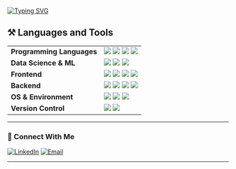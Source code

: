 <!--
**SafwanAhmed08/SafwanAhmed08** is a ✨ _special_ ✨ repository because its `README.md` (this file) appears on your GitHub profile.

Here are some ideas to get you started:

- 🔭 I’m currently working on ...
- 🌱 I’m currently learning ...
- 👯 I’m looking to collaborate on ...
- 🤔 I’m looking for help with ...
- 💬 Ask me about ...
- 📫 How to reach me: ...
- 😄 Pronouns: ...
- ⚡ Fun fact: ...
-->

<!-- Banner -->
[![Typing SVG](https://readme-typing-svg.demolab.com?font=Fira+Code&pause=1000&width=435&lines=%E2%96%91%E2%96%92%E2%96%93%E2%96%88%E2%96%93%E2%96%92%E2%96%91%E2%96%91%E2%96%92%E2%96%93%E2%96%88%E2%96%93%E2%96%92%E2%96%91%E2%96%92%E2%96%93%E2%96%88%E2%96%88%E2%96%88%E2%96%88%E2%96%88%E2%96%88%E2%96%88%E2%96%88%E2%96%93%E2%96%92%E2%96%91%E2%96%92%E2%96%93%E2%96%88%E2%96%93%E2%96%92%E2%96%91%E2%96%91%E2%96%92%E2%96%93%E2%96%88%E2%96%93%E2%96%92%E2%96%91+++++++++%E2%96%91%E2%96%92%E2%96%93%E2%96%88%E2%96%93%E2%96%92%E2%96%91%E2%96%92%E2%96%93%E2%96%88%E2%96%88%E2%96%88%E2%96%88%E2%96%88%E2%96%88%E2%96%88%E2%96%88%E2%96%88%E2%96%88%E2%96%88%E2%96%88%E2%96%88%E2%96%88%E2%96%93%E2%96%92%E2%96%91++++++++%E2%96%91%E2%96%92%E2%96%93%E2%96%88%E2%96%88%E2%96%88%E2%96%88%E2%96%88%E2%96%88%E2%96%88%E2%96%93%E2%96%92%E2%96%91%E2%96%91%E2%96%92%E2%96%93%E2%96%88%E2%96%88%E2%96%88%E2%96%88%E2%96%88%E2%96%88%E2%96%93%E2%96%92%E2%96%91%E2%96%91%E2%96%92%E2%96%93%E2%96%88%E2%96%88%E2%96%88%E2%96%88%E2%96%88%E2%96%88%E2%96%88%E2%96%88%E2%96%93%E2%96%92%E2%96%91%E2%96%92%E2%96%93%E2%96%88%E2%96%93%E2%96%92%E2%96%91%E2%96%91%E2%96%92%E2%96%93%E2%96%88%E2%96%93%E2%96%92%E2%96%91%E2%96%91%E2%96%92%E2%96%93%E2%96%88%E2%96%93%E2%96%92%E2%96%91%E2%96%91%E2%96%92%E2%96%93%E2%96%88%E2%96%88%E2%96%88%E2%96%88%E2%96%88%E2%96%88%E2%96%93%E2%96%92%E2%96%91%E2%96%91%E2%96%92%E2%96%93%E2%96%88%E2%96%88%E2%96%88%E2%96%88%E2%96%88%E2%96%88%E2%96%88%E2%96%93%E2%96%92%E2%96%91++;%E2%96%91%E2%96%92%E2%96%93%E2%96%88%E2%96%93%E2%96%92%E2%96%91%E2%96%91%E2%96%92%E2%96%93%E2%96%88%E2%96%93%E2%96%92%E2%96%91%E2%96%92%E2%96%93%E2%96%88%E2%96%93%E2%96%92%E2%96%91++++++%E2%96%91%E2%96%92%E2%96%93%E2%96%88%E2%96%93%E2%96%92%E2%96%91%E2%96%91%E2%96%92%E2%96%93%E2%96%88%E2%96%93%E2%96%92%E2%96%91+++++++++%E2%96%91%E2%96%92%E2%96%93%E2%96%88%E2%96%93%E2%96%92%E2%96%91%E2%96%92%E2%96%93%E2%96%88%E2%96%93%E2%96%92%E2%96%91%E2%96%91%E2%96%92%E2%96%93%E2%96%88%E2%96%93%E2%96%92%E2%96%91%E2%96%91%E2%96%92%E2%96%93%E2%96%88%E2%96%93%E2%96%92%E2%96%91++++++%E2%96%91%E2%96%92%E2%96%93%E2%96%88%E2%96%93%E2%96%92%E2%96%91++++++%E2%96%91%E2%96%92%E2%96%93%E2%96%88%E2%96%93%E2%96%92%E2%96%91%E2%96%91%E2%96%92%E2%96%93%E2%96%88%E2%96%93%E2%96%92%E2%96%91%E2%96%92%E2%96%93%E2%96%88%E2%96%93%E2%96%92%E2%96%91++++++%E2%96%91%E2%96%92%E2%96%93%E2%96%88%E2%96%93%E2%96%92%E2%96%91%E2%96%91%E2%96%92%E2%96%93%E2%96%88%E2%96%93%E2%96%92%E2%96%91%E2%96%91%E2%96%92%E2%96%93%E2%96%88%E2%96%93%E2%96%92%E2%96%91%E2%96%92%E2%96%93%E2%96%88%E2%96%93%E2%96%92%E2%96%91%E2%96%91%E2%96%92%E2%96%93%E2%96%88%E2%96%93%E2%96%92%E2%96%91%E2%96%92%E2%96%93%E2%96%88%E2%96%93%E2%96%92%E2%96%91%E2%96%91%E2%96%92%E2%96%93%E2%96%88%E2%96%93%E2%96%92%E2%96%91+;%E2%96%91%E2%96%92%E2%96%93%E2%96%88%E2%96%93%E2%96%92%E2%96%91%E2%96%91%E2%96%92%E2%96%93%E2%96%88%E2%96%93%E2%96%92%E2%96%91%E2%96%92%E2%96%93%E2%96%88%E2%96%93%E2%96%92%E2%96%91++++++%E2%96%91%E2%96%92%E2%96%93%E2%96%88%E2%96%93%E2%96%92%E2%96%91%E2%96%91%E2%96%92%E2%96%93%E2%96%88%E2%96%93%E2%96%92%E2%96%91+++++++++%E2%96%91%E2%96%92%E2%96%93%E2%96%88%E2%96%93%E2%96%92%E2%96%91%E2%96%92%E2%96%93%E2%96%88%E2%96%93%E2%96%92%E2%96%91%E2%96%91%E2%96%92%E2%96%93%E2%96%88%E2%96%93%E2%96%92%E2%96%91%E2%96%91%E2%96%92%E2%96%93%E2%96%88%E2%96%93%E2%96%92%E2%96%91++++++%E2%96%91%E2%96%92%E2%96%93%E2%96%88%E2%96%93%E2%96%92%E2%96%91++++++%E2%96%91%E2%96%92%E2%96%93%E2%96%88%E2%96%93%E2%96%92%E2%96%91%E2%96%91%E2%96%92%E2%96%93%E2%96%88%E2%96%93%E2%96%92%E2%96%91%E2%96%92%E2%96%93%E2%96%88%E2%96%93%E2%96%92%E2%96%91++++++%E2%96%91%E2%96%92%E2%96%93%E2%96%88%E2%96%93%E2%96%92%E2%96%91%E2%96%91%E2%96%92%E2%96%93%E2%96%88%E2%96%93%E2%96%92%E2%96%91%E2%96%91%E2%96%92%E2%96%93%E2%96%88%E2%96%93%E2%96%92%E2%96%91%E2%96%92%E2%96%93%E2%96%88%E2%96%93%E2%96%92%E2%96%91%E2%96%91%E2%96%92%E2%96%93%E2%96%88%E2%96%93%E2%96%92%E2%96%91%E2%96%92%E2%96%93%E2%96%88%E2%96%93%E2%96%92%E2%96%91%E2%96%91%E2%96%92%E2%96%93%E2%96%88%E2%96%93%E2%96%92%E2%96%91+;%E2%96%91%E2%96%92%E2%96%93%E2%96%88%E2%96%88%E2%96%88%E2%96%88%E2%96%88%E2%96%88%E2%96%88%E2%96%88%E2%96%93%E2%96%92%E2%96%91%E2%96%92%E2%96%93%E2%96%88%E2%96%88%E2%96%88%E2%96%88%E2%96%88%E2%96%88%E2%96%93%E2%96%92%E2%96%91++%E2%96%91%E2%96%92%E2%96%93%E2%96%88%E2%96%88%E2%96%88%E2%96%88%E2%96%88%E2%96%88%E2%96%93%E2%96%92%E2%96%91++++++++++%E2%96%91%E2%96%92%E2%96%93%E2%96%88%E2%96%93%E2%96%92%E2%96%91%E2%96%92%E2%96%93%E2%96%88%E2%96%93%E2%96%92%E2%96%91%E2%96%91%E2%96%92%E2%96%93%E2%96%88%E2%96%93%E2%96%92%E2%96%91%E2%96%91%E2%96%92%E2%96%93%E2%96%88%E2%96%93%E2%96%92%E2%96%91+++++++%E2%96%91%E2%96%92%E2%96%93%E2%96%88%E2%96%88%E2%96%88%E2%96%88%E2%96%88%E2%96%88%E2%96%93%E2%96%92%E2%96%91%E2%96%91%E2%96%92%E2%96%93%E2%96%88%E2%96%88%E2%96%88%E2%96%88%E2%96%88%E2%96%88%E2%96%88%E2%96%88%E2%96%93%E2%96%92%E2%96%91%E2%96%92%E2%96%93%E2%96%88%E2%96%88%E2%96%88%E2%96%88%E2%96%88%E2%96%88%E2%96%93%E2%96%92%E2%96%91+%E2%96%91%E2%96%92%E2%96%93%E2%96%88%E2%96%93%E2%96%92%E2%96%91%E2%96%91%E2%96%92%E2%96%93%E2%96%88%E2%96%93%E2%96%92%E2%96%91%E2%96%91%E2%96%92%E2%96%93%E2%96%88%E2%96%93%E2%96%92%E2%96%91%E2%96%92%E2%96%93%E2%96%88%E2%96%88%E2%96%88%E2%96%88%E2%96%88%E2%96%88%E2%96%88%E2%96%88%E2%96%93%E2%96%92%E2%96%91%E2%96%92%E2%96%93%E2%96%88%E2%96%93%E2%96%92%E2%96%91%E2%96%91%E2%96%92%E2%96%93%E2%96%88%E2%96%93%E2%96%92%E2%96%91+;%E2%96%91%E2%96%92%E2%96%93%E2%96%88%E2%96%93%E2%96%92%E2%96%91%E2%96%91%E2%96%92%E2%96%93%E2%96%88%E2%96%93%E2%96%92%E2%96%91%E2%96%92%E2%96%93%E2%96%88%E2%96%93%E2%96%92%E2%96%91+++++++++%E2%96%91%E2%96%92%E2%96%93%E2%96%88%E2%96%93%E2%96%92%E2%96%91%E2%96%92%E2%96%93%E2%96%88%E2%96%88%E2%96%93%E2%96%92%E2%96%91++++++%E2%96%91%E2%96%92%E2%96%93%E2%96%88%E2%96%93%E2%96%92%E2%96%91%E2%96%92%E2%96%93%E2%96%88%E2%96%93%E2%96%92%E2%96%91%E2%96%91%E2%96%92%E2%96%93%E2%96%88%E2%96%93%E2%96%92%E2%96%91%E2%96%91%E2%96%92%E2%96%93%E2%96%88%E2%96%93%E2%96%92%E2%96%91+++++++++++++%E2%96%91%E2%96%92%E2%96%93%E2%96%88%E2%96%93%E2%96%92%E2%96%91%E2%96%92%E2%96%93%E2%96%88%E2%96%93%E2%96%92%E2%96%91%E2%96%91%E2%96%92%E2%96%93%E2%96%88%E2%96%93%E2%96%92%E2%96%91%E2%96%92%E2%96%93%E2%96%88%E2%96%93%E2%96%92%E2%96%91++++++%E2%96%91%E2%96%92%E2%96%93%E2%96%88%E2%96%93%E2%96%92%E2%96%91%E2%96%91%E2%96%92%E2%96%93%E2%96%88%E2%96%93%E2%96%92%E2%96%91%E2%96%91%E2%96%92%E2%96%93%E2%96%88%E2%96%93%E2%96%92%E2%96%91%E2%96%92%E2%96%93%E2%96%88%E2%96%93%E2%96%92%E2%96%91%E2%96%91%E2%96%92%E2%96%93%E2%96%88%E2%96%93%E2%96%92%E2%96%91%E2%96%92%E2%96%93%E2%96%88%E2%96%93%E2%96%92%E2%96%91%E2%96%91%E2%96%92%E2%96%93%E2%96%88%E2%96%93%E2%96%92%E2%96%91+;%E2%96%91%E2%96%92%E2%96%93%E2%96%88%E2%96%93%E2%96%92%E2%96%91%E2%96%91%E2%96%92%E2%96%93%E2%96%88%E2%96%93%E2%96%92%E2%96%91%E2%96%92%E2%96%93%E2%96%88%E2%96%93%E2%96%92%E2%96%91+++++++++%E2%96%91%E2%96%92%E2%96%93%E2%96%88%E2%96%93%E2%96%92%E2%96%91%E2%96%92%E2%96%93%E2%96%88%E2%96%88%E2%96%93%E2%96%92%E2%96%91++++++%E2%96%91%E2%96%92%E2%96%93%E2%96%88%E2%96%93%E2%96%92%E2%96%91%E2%96%92%E2%96%93%E2%96%88%E2%96%93%E2%96%92%E2%96%91%E2%96%91%E2%96%92%E2%96%93%E2%96%88%E2%96%93%E2%96%92%E2%96%91%E2%96%91%E2%96%92%E2%96%93%E2%96%88%E2%96%93%E2%96%92%E2%96%91+++++++++++++%E2%96%91%E2%96%92%E2%96%93%E2%96%88%E2%96%93%E2%96%92%E2%96%91%E2%96%92%E2%96%93%E2%96%88%E2%96%93%E2%96%92%E2%96%91%E2%96%91%E2%96%92%E2%96%93%E2%96%88%E2%96%93%E2%96%92%E2%96%91%E2%96%92%E2%96%93%E2%96%88%E2%96%93%E2%96%92%E2%96%91++++++%E2%96%91%E2%96%92%E2%96%93%E2%96%88%E2%96%93%E2%96%92%E2%96%91%E2%96%91%E2%96%92%E2%96%93%E2%96%88%E2%96%93%E2%96%92%E2%96%91%E2%96%91%E2%96%92%E2%96%93%E2%96%88%E2%96%93%E2%96%92%E2%96%91%E2%96%92%E2%96%93%E2%96%88%E2%96%93%E2%96%92%E2%96%91%E2%96%91%E2%96%92%E2%96%93%E2%96%88%E2%96%93%E2%96%92%E2%96%91%E2%96%92%E2%96%93%E2%96%88%E2%96%93%E2%96%92%E2%96%91%E2%96%91%E2%96%92%E2%96%93%E2%96%88%E2%96%93%E2%96%92%E2%96%91+;%E2%96%91%E2%96%92%E2%96%93%E2%96%88%E2%96%93%E2%96%92%E2%96%91%E2%96%91%E2%96%92%E2%96%93%E2%96%88%E2%96%93%E2%96%92%E2%96%91%E2%96%92%E2%96%93%E2%96%88%E2%96%88%E2%96%88%E2%96%88%E2%96%88%E2%96%88%E2%96%88%E2%96%88%E2%96%93%E2%96%92%E2%96%91++%E2%96%91%E2%96%92%E2%96%93%E2%96%88%E2%96%93%E2%96%92%E2%96%91%E2%96%91%E2%96%92%E2%96%93%E2%96%88%E2%96%93%E2%96%92%E2%96%91++++++%E2%96%91%E2%96%92%E2%96%93%E2%96%88%E2%96%93%E2%96%92%E2%96%91%E2%96%92%E2%96%93%E2%96%88%E2%96%93%E2%96%92%E2%96%91%E2%96%91%E2%96%92%E2%96%93%E2%96%88%E2%96%93%E2%96%92%E2%96%91%E2%96%91%E2%96%92%E2%96%93%E2%96%88%E2%96%93%E2%96%92%E2%96%91++++++%E2%96%91%E2%96%92%E2%96%93%E2%96%88%E2%96%88%E2%96%88%E2%96%88%E2%96%88%E2%96%88%E2%96%88%E2%96%93%E2%96%92%E2%96%91%E2%96%91%E2%96%92%E2%96%93%E2%96%88%E2%96%93%E2%96%92%E2%96%91%E2%96%91%E2%96%92%E2%96%93%E2%96%88%E2%96%93%E2%96%92%E2%96%91%E2%96%92%E2%96%93%E2%96%88%E2%96%93%E2%96%92%E2%96%91+++++++%E2%96%91%E2%96%92%E2%96%93%E2%96%88%E2%96%88%E2%96%88%E2%96%88%E2%96%88%E2%96%88%E2%96%88%E2%96%88%E2%96%88%E2%96%88%E2%96%88%E2%96%88%E2%96%88%E2%96%93%E2%96%92%E2%96%91%E2%96%91%E2%96%92%E2%96%93%E2%96%88%E2%96%93%E2%96%92%E2%96%91%E2%96%91%E2%96%92%E2%96%93%E2%96%88%E2%96%93%E2%96%92%E2%96%91%E2%96%92%E2%96%93%E2%96%88%E2%96%93%E2%96%92%E2%96%91%E2%96%91%E2%96%92%E2%96%93%E2%96%88%E2%96%93%E2%96%92%E2%96%91+)](https://git.io/typing-svg)

<!-- Languages and Tools -->
## ⚒️ Languages and Tools

<table>
  <tr>
    <td><strong>Programming Languages</strong></td>
    <td><img src="https://img.shields.io/badge/Python-3776AB?style=flat&logo=python&logoColor=white"/> 
        <img src="https://img.shields.io/badge/C-00599C?style=flat&logo=c&logoColor=white"/> 
        <img src="https://img.shields.io/badge/C++-00599C?style=flat&logo=c%2B%2B&logoColor=white"/> 
        <img src="https://img.shields.io/badge/Java-007396?style=flat&logo=java&logoColor=white"/></td>
  </tr>
  <tr>
    <td><strong>Data Science & ML</strong></td>
    <td><img src="https://img.shields.io/badge/TensorFlow-FF6F00?style=flat&logo=tensorflow&logoColor=white"/>
        <img src="https://img.shields.io/badge/PyTorch-EE4C2C?style=flat&logo=pytorch&logoColor=white"/>
        <img src="https://img.shields.io/badge/OpenCV-5C3EE8?style=flat&logo=opencv&logoColor=white"/></td>
  </tr>
  <tr>
    <td><strong>Frontend</strong></td>
    <td><img src="https://img.shields.io/badge/HTML5-E34F26?style=flat&logo=html5&logoColor=white"/>
        <img src="https://img.shields.io/badge/CSS3-1572B6?style=flat&logo=css3&logoColor=white"/>
        <img src="https://img.shields.io/badge/JavaScript-F7DF1E?style=flat&logo=javascript&logoColor=black"/>
        <img src="https://img.shields.io/badge/React-61DAFB?style=flat&logo=react&logoColor=black"/></td>
  </tr>
  <tr>
    <td><strong>Backend</strong></td>
    <td><img src="https://img.shields.io/badge/Node.js-339933?style=flat&logo=nodedotjs&logoColor=white"/>
        <img src="https://img.shields.io/badge/Express.js-000000?style=flat&logo=express&logoColor=white"/>
        <img src="https://img.shields.io/badge/MongoDB-47A248?style=flat&logo=mongodb&logoColor=white"/>
        <img src="https://img.shields.io/badge/Firebase-FFCA28?style=flat&logo=firebase&logoColor=white"/></td>
  </tr>
  <tr>
    <td><strong>OS & Environment</strong></td>
    <td><img src="https://img.shields.io/badge/macOS-000000?style=flat&logo=apple&logoColor=white"/>
        <img src="https://img.shields.io/badge/VS%20Code-007ACC?style=flat&logo=visual%20studio%20code&logoColor=white"/>
        <img src="https://img.shields.io/badge/Linux-FCC624?style=flat&logo=linux&logoColor=black"/></td>
  </tr>
  <tr>
    <td><strong>Version Control</strong></td>
    <td><img src="https://img.shields.io/badge/Git-F05032?style=flat&logo=git&logoColor=white"/>
        <img src="https://img.shields.io/badge/GitHub-181717?style=flat&logo=github&logoColor=white"/>
  </tr>
</table>

---

### 🔗 Connect With Me

[![LinkedIn](https://img.shields.io/badge/LinkedIn-blue?style=flat&logo=linkedin&logoColor=white)]((https://www.linkedin.com/in/safwan-ahmed-881a77287/))
[![Email](https://img.shields.io/badge/Email-red?style=flat&logo=gmail&logoColor=white)](safwanahmed2004@gmail.com)

---
